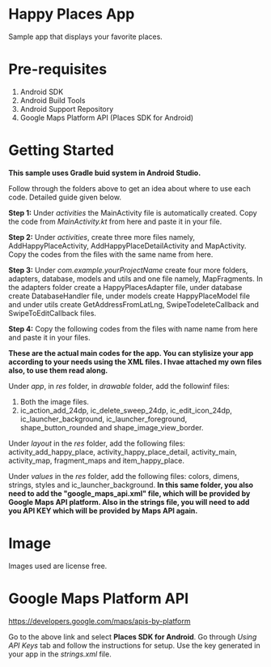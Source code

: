 # Happy Places App
Sample app that displays your favorite places.
# Pre-requisites
1. Android SDK
2. Android Build Tools
3. Android Support Repository
4. Google Maps Platform API (Places SDK for Android)
# Getting Started
**This sample uses Gradle buid system in Android Studio.**

Follow through the folders above to get an idea about where to use each code. Detailed guide given below.

**Step 1:** Under _activities_ the MainActivity file is automatically created. Copy the code from _MainActivity.kt_ from here and paste it in your file.

**Step 2:** Under _activities_, create three more files namely, AddHappyPlaceActivity, AddHappyPlaceDetailActivity and MapActivity. Copy the codes from the files with the same name from here.

**Step 3:** Under _com.example.yourProjectName_ create four more folders, adapters, database, models and utils and one file namely, MapFragments. In the adapters folder create a HappyPlacesAdapter file, under database create DatabaseHandler file, under models create HappyPlaceModel file and under utils create GetAddressFromLatLng, SwipeTodeleteCallback and SwipeToEditCallback files.

**Step 4:** Copy the following codes from the files with name name from here and paste it in your files.

**These are the actual main codes for the app. You can stylisize your app according to your needs using the XML files. I hvae attached my own files also, to use them read along.**

Under _app_, in _res_ folder, in _drawable_ folder, add the followinf files:

1. Both the image files.
2. ic_action_add_24dp, ic_delete_sweep_24dp, ic_edit_icon_24dp, ic_launcher_background, ic_launcher_foreground, shape_button_rounded and shape_image_view_border.

Under _layout_ in the _res_ folder, add the following files: activity_add_happy_place, activity_happy_place_detail, activity_main, activity_map, fragment_maps and item_happy_place.

Under _values_ in the _res_ folder, add the following files: colors, dimens, strings, styles and ic_launcher_background. **In this same folder, you also need to add the "google_maps_api.xml" file, which will be provided by Google Maps API platform. Also in the strings file, you will need to add you API KEY which will be provided by Maps API again.**
# Image
Images used are license free.
# Google Maps Platform API
https://developers.google.com/maps/apis-by-platform

Go to the above link and select **Places SDK for Android**. Go through _Using API Keys_ tab and follow the instructions for setup. Use the key generated in your app in the _strings.xml_ file. 
